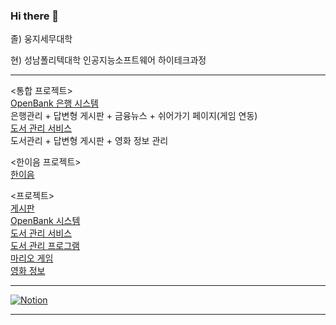 ### Hi there 👋

졸) 웅지세무대학

현) 성남폴리텍대학 인공지능소프트웨어 하이테크과정

<hr>

<통합 프로젝트> <br>
<a href="https://github.com/juyub/tp-JooBank">OpenBank 은행 시스템</a> <br>
 은행관리 + 답변형 게시판 + 금융뉴스 + 쉬어가기 페이지(게임 연동) <br>
<a href="https://github.com/juyub/tp-JooLibT">도서 관리 서비스</a> <br>
 도서관리 + 답변형 게시판 + 영화 정보 관리 <br>

<한이음 프로젝트><br>
<a href="https://github.com/juyub/jy_hanium">한이음</a>

<프로젝트> <br>
<a href="https://github.com/juyub/JooBoard">게시판</a> <br>
<a href="https://github.com/juyub/JooBank">OpenBank 시스템</a> <br>
<a href="https://github.com/juyub/JooLib">도서 관리 서비스</a> <br>
<a href="https://github.com/juyub/BookM_TTT">도서 관리 프로그램</a> <br>
<a href="https://github.com/juyub/web-basic">마리오 게임</a> <br>
<a href="https://github.com/juyub/movieInfo">영화 정보</a>

<hr>

<a href="https://helpful-budget-5ec.notion.site/6281a7bdbc704edfb1dfb05dd78ddb2c" target="blank">![Notion](https://img.shields.io/badge/Notion-%23000000.svg?style=for-the-badge&logo=notion&logoColor=white)</a>

<hr>



<!--
<a href="https://juyub.github.io/web-basic/Mario/mario.html" target="blank">마리오게임</a>

<!--
**juyub/juyub** is a ✨ _special_ ✨ repository because its `README.md` (this file) appears on your GitHub profile.

Here are some ideas to get you started:

- 🔭 I’m currently working on ...
- 🌱 I’m currently learning ...
- 👯 I’m looking to collaborate on ...
- 🤔 I’m looking for help with ...
- 💬 Ask me about ...
- 📫 How to reach me: ...
- 😄 Pronouns: ...
- ⚡ Fun fact: ...
-->

